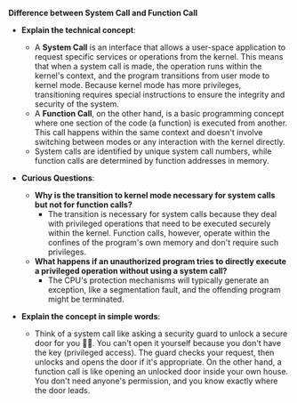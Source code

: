 **Difference between System Call and Function Call**
- **Explain the technical concept**:
  - A **System Call** is an interface that allows a user-space application to request specific services or operations from the kernel. This means that when a system call is made, the operation runs within the kernel's context, and the program transitions from user mode to kernel mode. Because kernel mode has more privileges, transitioning requires special instructions to ensure the integrity and security of the system.
  - A **Function Call**, on the other hand, is a basic programming concept where one section of the code (a function) is executed from another. This call happens within the same context and doesn't involve switching between modes or any interaction with the kernel directly.
  - System calls are identified by unique system call numbers, while function calls are determined by function addresses in memory.

- **Curious Questions**:
  - **Why is the transition to kernel mode necessary for system calls but not for function calls?**
    - The transition is necessary for system calls because they deal with privileged operations that need to be executed securely within the kernel. Function calls, however, operate within the confines of the program's own memory and don't require such privileges.
  - **What happens if an unauthorized program tries to directly execute a privileged operation without using a system call?**
    - The CPU's protection mechanisms will typically generate an exception, like a segmentation fault, and the offending program might be terminated.

- **Explain the concept in simple words**:
  - Think of a system call like asking a security guard to unlock a secure door for you 🚪🔐. You can't open it yourself because you don't have the key (privileged access). The guard checks your request, then unlocks and opens the door if it's appropriate. On the other hand, a function call is like opening an unlocked door inside your own house. You don't need anyone's permission, and you know exactly where the door leads.
